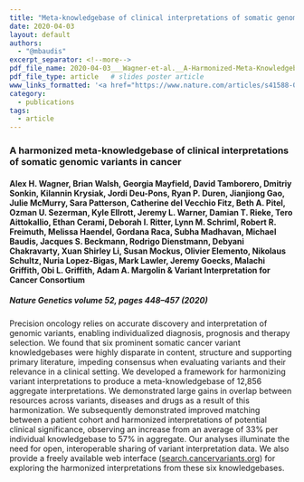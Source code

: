 ```yaml
---
title: "Meta-knowledgebase of clinical interpretations of somatic genomic variants in cancer"
date: 2020-04-03
layout: default
authors: 
  - "@mbaudis"
excerpt_separator: <!--more-->
pdf_file_name: 2020-04-03___Wagner-et-al.__A-Harmonized-Meta-Knowledgebase-of-Somatic-Cancer-Variants__Nature-Genetics.pdf
pdf_file_type: article   # slides poster article
www_links_formatted: '<a href="https://www.nature.com/articles/s41588-020-0603-8#article-info" target="_blank">[Nature Genetics]</a>' 
category: 
  - publications
tags: 
  - article 
---
```


### A harmonized meta-knowledgebase of clinical interpretations of somatic genomic variants in cancer
#### Alex H. Wagner, Brian Walsh, Georgia Mayfield, David Tamborero, Dmitriy Sonkin, Kilannin Krysiak, Jordi Deu-Pons, Ryan P. Duren, Jianjiong Gao, Julie McMurry, Sara Patterson, Catherine del Vecchio Fitz, Beth A. Pitel, Ozman U. Sezerman, Kyle Ellrott, Jeremy L. Warner, Damian T. Rieke, Tero Aittokallio, Ethan Cerami, Deborah I. Ritter, Lynn M. Schriml, Robert R. Freimuth, Melissa Haendel, Gordana Raca, Subha Madhavan, Michael Baudis, Jacques S. Beckmann, Rodrigo Dienstmann, Debyani Chakravarty, Xuan Shirley Li, Susan Mockus, Olivier Elemento, Nikolaus Schultz, Nuria Lopez-Bigas, Mark Lawler, Jeremy Goecks, Malachi Griffith, Obi L. Griffith, Adam A. Margolin & Variant Interpretation for Cancer Consortium
##### Nature Genetics volume 52, pages 448–457 (2020)

<!--more-->

Precision oncology relies on accurate discovery and interpretation of genomic variants, enabling individualized diagnosis, prognosis and therapy selection. We found that six prominent somatic cancer variant knowledgebases were highly disparate in content, structure and supporting primary literature, impeding consensus when evaluating variants and their relevance in a clinical setting. We developed a framework for harmonizing variant interpretations to produce a meta-knowledgebase of 12,856 aggregate interpretations. We demonstrated large gains in overlap between resources across variants, diseases and drugs as a result of this harmonization. We subsequently demonstrated improved matching between a patient cohort and harmonized interpretations of potential clinical significance, observing an increase from an average of 33% per individual knowledgebase to 57% in aggregate. Our analyses illuminate the need for open, interoperable sharing of variant interpretation data. We also provide a freely available web interface ([search.cancervariants.org](http://search.cancervariants.org)) for exploring the harmonized interpretations from these six knowledgebases.

